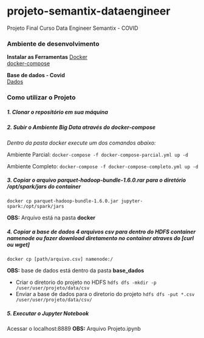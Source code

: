 # projeto-semantix-dataengineer

Projeto Final Curso Data Engineer Semantix - COVID

### Ambiente de desenvolvimento

<b>Instalar as Ferramentas</b>
[Docker]('https://docs.docker.com/engine/install)</br>
[docker-compose](https://docs.docker.com/compose/install/)</br>

<b>Base de dados - Covid </b></br>
[Dados](https://mobileapps.saude.gov.br/esus-vepi/files/unAFkcaNDeXajurGB7LChj8SgQYS2ptm/04bd3419b22b9cc5c6efac2c6528100d_HIST_PAINEL_COVIDBR_06jul2021.rar)

### Como utilizar o Projeto

##### 1. Clonar o repositório em sua máquina

##### 2. Subir o Ambiente Big Data através do <i>docker-compose</i>

<i>Dentro da pasta docker execute um dos comandos abaixo:</i>

Ambiente Parcial:
`docker-compose -f docker-compose-parcial.yml up -d`

Ambiente Completo:
`docker-compose -f docker-compose-completo.yml up -d`

##### 3. Copiar o arquivo parquet-hadoop-bundle-1.6.0.rar para o diretório /opt/spark/jars do container

`docker cp parquet-hadoop-bundle-1.6.0.jar jupyter-spark:/opt/spark/jars`

<b>OBS:</b> Arquivo está na pasta <b>docker</b>

##### 4. Copiar a base de dados 4 arquivos csv para dentro do HDFS container namenode ou fazer download diretamento no container atraves do [curl ou wget]

`docker cp [path/arquivo.csv] namenode:/`

<b>OBS:</b> base de dados está dentro da pasta <b>base_dados</b>

- Criar o diretorio do projeto no HDFS
  `hdfs dfs -mkdir -p /user/user/projeto/data/csv`
- Enviar a base de dados para o diretorio do projeto
  `hdfs dfs -put *.csv /user/user/projeto/data/csv/`

##### 5. Executar o Jupyter Notebook

Acessar o localhost:8889
<b>OBS:</b> Arquivo Projeto.ipynb
